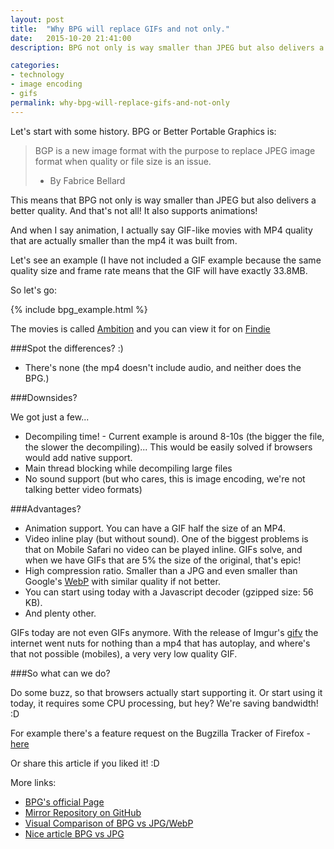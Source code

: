 ```yaml
---
layout: post
title:  "Why BPG will replace GIFs and not only."
date:   2015-10-20 21:41:00
description: BPG not only is way smaller than JPEG but also delivers a better quality. And that's not all! It also supports animations! Goodbye GIFs!

categories:
- technology
- image encoding
- gifs
permalink: why-bpg-will-replace-gifs-and-not-only
---
```


Let's start with some history. BPG or Better Portable Graphics is:
 
> BGP is a new image format with the purpose to replace JPEG image format when quality or file size is an issue.
> - By Fabrice Bellard

This means that BPG not only is way smaller than JPEG but also delivers a better quality. And that's not all! It also supports animations!

And when I say animation, I actually say GIF-like movies with MP4 quality that are actually smaller than the mp4 it was built from.

Let's see an example (I have not included a GIF example because the same quality size and frame rate means that the GIF will have exactly 33.8MB.

So let's go:

{% include bpg_example.html %}

The movies is called [Ambition](fnd.ie/vid/BJ3B) and you can view it for on [Findie](fnd.ie/vid/BJ3B)

###Spot the differences? :) 

* There's none (the mp4 doesn't include audio, and neither does the BPG.)

###Downsides?

We got just a few...

* Decompiling time! - Current example is around 8-10s (the bigger the file, the slower the decompiling)... This would be easily solved if browsers would add native support.
* Main thread blocking while decompiling large files
* No sound support (but who cares, this is image encoding, we're not talking better video formats)

###Advantages?

* Animation support. You can have a GIF half the size of an MP4.
* Video inline play (but without sound). One of the biggest problems is that on Mobile Safari no video can be played inline. GIFs solve, and when we have GIFs that are 5% the size of the original, that's epic!
* High compression ratio. Smaller than a JPG and even smaller than Google's [WebP](https://developers.google.com/speed/webp/) with similar quality if not better.
* You can start using today with a Javascript decoder (gzipped size: 56 KB).
* And plenty other.

GIFs today are not even GIFs anymore. With the release of Imgur's [gifv](https://imgur.com/blog/2014/10/09/introducing-gifv/) the internet went nuts for nothing than a mp4 that has autoplay, and where's that not possible (mobiles), a very very low quality GIF.


###So what can we do?

Do some buzz, so that browsers actually start supporting it. Or start using it today, it requires some CPU processing, but hey? We're saving bandwidth! :D

For example there's a feature request on the Bugzilla Tracker of Firefox - [here](https://bugzilla.mozilla.org/show_bug.cgi?id=1111277)
 
Or share this article if you liked it! :D

More links:

* [BPG's official Page](bellard.org/bpg/)
* [Mirror Repository on GitHub](https://github.com/mirrorer/libbpg)
* [Visual Comparison of BPG vs JPG/WebP](http://xooyoozoo.github.io/yolo-octo-bugfixes/#pont-de-quebec-at-night&jpg=s&bpg=t)
* [Nice article BPG vs JPG](http://petapixel.com/2014/12/13/bpg-new-image-format-wants-replace-jpeg-equal-quality-half-size/)